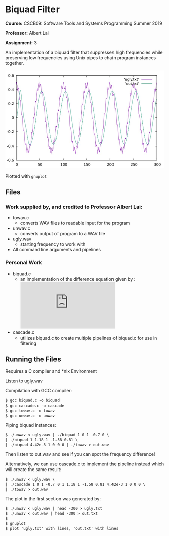 # Biquad Filter
**Course:** CSCB09: Software Tools and Systems Programming Summer 2019 

**Professor:** Albert Lai

**Assignment:** 3

An implementation of a biquad filter that suppresses high frequencies while preserving low frequencies using Unix pipes to chain program instances together.

![Graph](./images/graph.jpg)

Plotted with `gnuplot` 

## Files
### Work supplied by, and credited to Professor Albert Lai:
- towav.c 
  - converts WAV files to readable input for the program
- unwav.c
  - converts output of program to a WAV file
- ugly.wav
  - starting frequency to work with
- All command line arguments and pipelines

### Personal Work
- biquad.c
  - an implementation of the difference equation given by :
![Difference Equation](http://latex.codecogs.com/svg.latex?%5C%5Cy_k%3DG%28x_k%2BAx_%7Bk-1%7D%2BBx_%7Bk-2%7D%29-Cx_%7Bk-1%7D-Dx_%7Bk-2%7D%5C%5C%5B0.5%5Cbaselineskip%5D%0D%0AG%2CA%2CB%2CC%2CD%5Cin%5Cmathbb%7BR%7D%2C%5C+%5C%7Bx_i%5C%7D_%7Bi%3D0%7D%5E%7Bn-1%7D%2C%5C%7By_i%5C%7D_%7Bi%3D0%7D%5E%7Bn-1%7D%5Cin%5Cmathbb%7BR%7D)
- cascade.c
  - utilizes biquad.c to create multiple pipelines of biquad.c for use in filtering

## Running the Files
Requires a C compiler and *nix Environment

Listen to ugly.wav

Compilation with GCC compiler:
```shell
$ gcc biquad.c -o biquad
$ gcc cascade.c -o cascade
$ gcc towav.c -o towav
$ gcc unwav.c -o unwav
```
Piping biquad instances:
```shell
$ ./unwav < ugly.wav | ./biquad 1 0 1 -0.7 0 \
| ./biquad 1 1.18 1 -1.58 0.81 \
| ./biquad 4.42e-3 1 0 0 0 | ./towav > out.wav
```
Then listen to out.wav and see if you can spot the frequency difference!

Alternatively, we can use cascade.c to implement the pipeline instead which will create the same result:
```shell
$ ./unwav < ugly.wav \
| ./cascade 1 0 1 -0.7 0 1 1.18 1 -1.58 0.81 4.42e-3 1 0 0 0 \
| ./towav > out.wav
```

The plot in the first section was generated by:
```shell
$ ./unwav < ugly.wav | head -300 > ugly.txt
$ ./unwav < out.wav | head -300 > out.txt
$ 
$ gnuplot
$ plot 'ugly.txt' with lines, 'out.txt' with lines
```